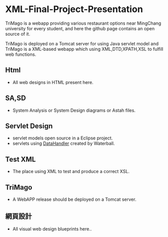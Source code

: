 # XML-Final-Project-Presentation
TriMago is a webapp providing various restaurant options near MingChang university for every student, and here the github page contains an open source of it.

TriMago is deployed on a Tomcat server for using Java servlet model and TriMago is a XML-based webapp which using XML,DTD,XPATH,XSL to fulfill web functions.

## Html
- All web designs in HTML present here.

## SA,SD
- System Analysis or System Design diagrams or Astah files.

## Servlet Design 
- servlet models open source in a Eclipse project.
- servlets using  [DataHandler](https://github.com/Johnny850807/DataHandler) created by Waterball.

## Test XML 
- The place using XML to test and produce a correct XSL.

## TriMago 
- A WebAPP release should be deployed on a Tomcat server.

## 網頁設計 
- All visual web design blueprints here..
